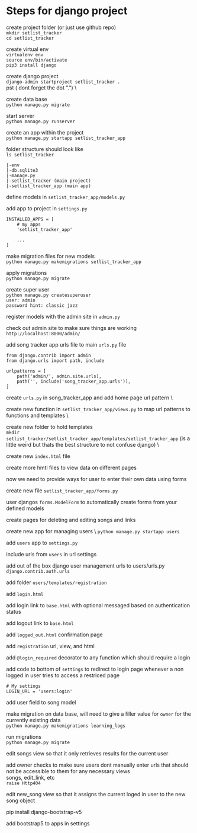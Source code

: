 # Steps for django project

create project folder (or just use github repo) \
`mkdir setlist_tracker` \
`cd setlist_tracker`

create virtual env \
`virtualenv env` \
`source env/bin/activate` \
`pip3 install django`

create django project \
`django-admin startproject setlist_tracker .` \
pst ( dont forget the dot ".") \

create data base \
`python manage.py migrate`

start server \
`python manage.py runserver`

create an app within the project \
`python manage.py startapp setlist_tracker_app`

folder structure should look like \
`ls setlist_tracker`
```
|-env
|-db.sqlite3
|-manage.py
|-setlist_tracker (main project)
|-setlist_tracker_app (main app)
```

define models in `setlist_tracker_app/models.py`

add app to project in `settings.py`
```
INSTALLED_APPS = [
    # my apps
    'setlist_tracker_app'

    ...
]
```

make migration files for new models \
`python manage.py makemigrations setlist_tracker_app`

apply migrations \
`python manage.py migrate`

create super user \
`python manage.py createsuperuser` \
`user: admin` \
`password hint: classic jazz`

register models with the admin site in `admin.py`

check out admin site to make sure things are working \
`http://localhost:8000/admin/`

add song tracker app urls file to main `urls.py` file
```
from django.contrib import admin
from django.urls import path, include

urlpatterns = [
    path('admin/', admin.site.urls),
    path('', include('song_tracker_app.urls')),
]
```

create `urls.py` in song_tracker_app and add home page url pattern \

create new function in `setlist_tracker_app/views.py` to map url patterns to functions and templates \

create new folder to hold templates \
`mkdir setlist_tracker/setlist_tracker_app/templates/setlist_tracker_app` (is a little weird but thats the best structure to not confuse django) \


create new `index.html` file

create more hmtl files to view data on different pages

now we need to provide ways for user to enter their own data using forms

create new file `setlist_tracker_app/forms.py`

user djangos `forms.ModelForm` to automatically create forms from your defined models

create pages for deleting and editing songs and links

create new app for managing users  \ 
`python manage.py startapp users`

add `users` app to `settings.py`

include urls from `users` in url settings

add out of the box django user management urls to users/urls.py \
`django.contrib.auth.urls`

add folder `users/templates/registration`

add `login.html`

add login link to `base.html` with optional messaged based on authentication status

add logout link to `base.html`

add `logged_out.html` confirmation page

add `registration` url, view, and html

add `@login_required` decorator to any function which should require a login

add code to bottom of `settings` to redirect to login page whenever a non logged in user tries to access a restriced page
```
# My settings
LOGIN_URL = 'users:login'
```
add user field to song model

make migration on data base, will need to give a filler value for `owner` for the currently existing data \
`python manage.py makemigrations learning_logs`

run migrations \
`python manage.py migrate`

edit songs view so that it only retrieves results for the current user

add owner checks to make sure users dont manually enter urls that should not be accessible to them for any necessary views \
songs, edit_link, etc \
`raise Http404`

edit new_song view so that it assigns the current loged in user to the new song object

pip install django-bootstrap-v5

add bootstrap5 to apps in settings

